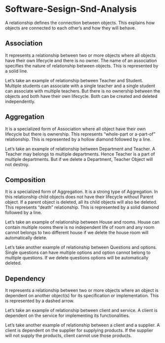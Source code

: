 # Software-Sesign-Snd-Analysis

A relationship defines the connection between objects. This explains how objects are connected to each other’s and how they will behave.
## Association
It represents a relationship between two or more objects where all objects have their own lifecycle and there is no owner. The name of an association specifies the nature of relationship between objects. This is represented by a solid line.

Let’s take an example of relationship between Teacher and Student. Multiple students can associate with a single teacher and a single student can associate with multiple teachers. But there is no ownership between the objects and both have their own lifecycle. Both can be created and deleted independently.

## Aggregation
It is a specialized form of Association where all object have their own lifecycle but there is ownership. This represents “whole-part or a-part-of” relationship. This is represented by a hollow diamond followed by a line.

Let’s take an example of relationship between Department and Teacher. A Teacher may belongs to multiple departments. Hence Teacher is a part of multiple departments. But if we delete a Department, Teacher Object will not destroy.

## Composition
It is a specialized form of Aggregation. It is a strong type of Aggregation. In this relationship child objects does not have their lifecycle without Parent object. If a parent object is deleted, all its child objects will also be deleted. This represents “death” relationship. This is represented by a solid diamond followed by a line.

Let’s take an example of relationship between House and rooms. House can contain multiple rooms there is no independent life of room and any room cannot belongs to two different house if we delete the house room will automatically delete.

Let’s take another example of relationship between Questions and options. Single questions can have multiple options and option cannot belong to multiple questions. If we delete questions options will be automatically deleted.
## Dependency
It represents a relationship between two or more objects where an object is dependent on another object(s) for its specification or implementation. This is represented by a dashed arrow.

Let’s take an example of relationship between client and service. A client is dependent on the service for implementing its functionalities.

Let’s take another example of relationship between a client and a supplier. A client is dependent on the supplier for supplying products. If the supplier will not supply the products, client cannot use those products.
